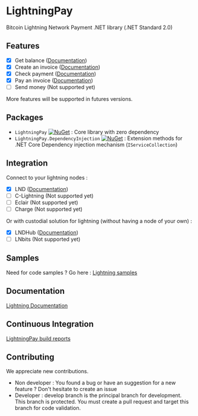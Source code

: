 # LightningPay
Bitcoin Lightning Network Payment .NET library (.NET Standard 2.0)

## Features

- [x] Get balance ([Documentation](documentation/client.md#get-wallet-balance))
- [x] Create an invoice ([Documentation](documentation/client.md#create-an-invoice))
- [x] Check payment ([Documentation](documentation/client.md#check-invoice-payment))
- [x] Pay an invoice ([Documentation](documentation/client.md#pay))
- [ ] Send money  (Not supported yet)

More features will be supported in futures versions. 

## Packages

- `LightningPay` [![NuGet](https://img.shields.io/nuget/v/LightningPay.svg)](https://www.nuget.org/packages/LightningPay) : Core library with zero dependency
- `LightningPay.DependencyInjection` [![NuGet](https://img.shields.io/nuget/v/LightningPay.DependencyInjection.svg)](https://www.nuget.org/packages/LightningPay.DependencyInjection) : Extension methods for .NET Core Dependency injection mechanism (`IServiceCollection`)

## Integration

Connect to your lightning nodes : 

- [x] LND ([Documentation](documentation/client-lnd.md))
- [ ] C-Lightning  (Not supported yet)
- [ ] Eclair  (Not supported yet)
- [ ] Charge (Not supported yet)

Or with custodial solution for lightning (without having a node  of your own) : 

- [x] LNDHub  ([Documentation](documentation/client-lndhub.md))
- [ ] LNbits  (Not supported yet)

## Samples

Need for code samples ? Go here : [Lightning samples](samples/)

## Documentation

[Lightning Documentation](documentation/)

## Continuous Integration

[LightningPay build reports](https://dev.azure.com/NiawaCorp/LightningPay/_build?definitionId=24)

## Contributing

We appreciate new contributions.

- Non developer : You found a bug or have an suggestion for a new feature ? Don't hesitate to create an issue
- Developer : develop branch is the principal branch for development. This branch is protected. You must create a pull request and target this branch for code validation.